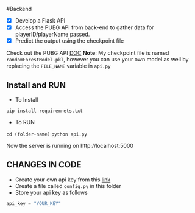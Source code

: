 #Backend

- [x] Develop a Flask API
- [x] Access the PUBG API from back-end to gather data for playerID/playerName passed.
- [x] Predict the output using the checkpoint file

Check out the PUBG API [DOC](https://documentation.pubg.com/en/players-endpoint.html)
**Note**: My checkpoint file is named `randomForestModel.pkl`, however you can use your own model as well by replacing the `FILE_NAME` variable in `api.py`

## Install and RUN

* To Install

`pip install requiremnets.txt`

* To RUN

`cd (folder-name)`
`python api.py`

Now the server is running on http://localhost:5000

## CHANGES IN CODE

* Create your own api key from this [link](#)
* Create a file called `config.py` in this folder
* Store your api key as follows
```python
api_key = "YOUR_KEY"
```
